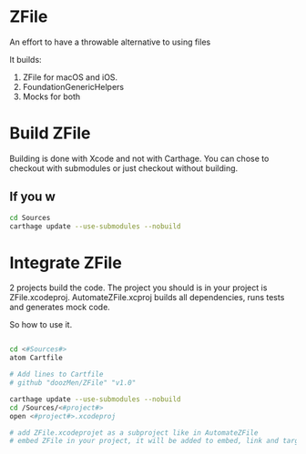 # ZFile

An effort to have a throwable alternative to using files

It builds:

1. ZFile for macOS and iOS.
2. FoundationGenericHelpers
3. Mocks for both

# Build ZFile

Building is done with Xcode and not with Carthage. You can chose to checkout with submodules or just checkout without building.

## If you w
```bash
cd Sources
carthage update --use-submodules --nobuild
```

# Integrate ZFile

2 projects build the code. The project you should is in your project is ZFile.xcodeproj. AutomateZFile.xcproj builds all dependencies, runs tests and generates mock code.

So how to use it.


``` bash

cd <#Sources#>
atom Cartfile

# Add lines to Cartfile
# github "doozMen/ZFile" "v1.0"

carthage update --use-submodules --nobuild
cd /Sources/<#project#>
open <#project#>.xcodeproj

# add ZFile.xcodeprojet as a subproject like in AutomateZFile
# embed ZFile in your project, it will be added to embed, link and target dependencies so you always have the correct version for release and debug products.

```
